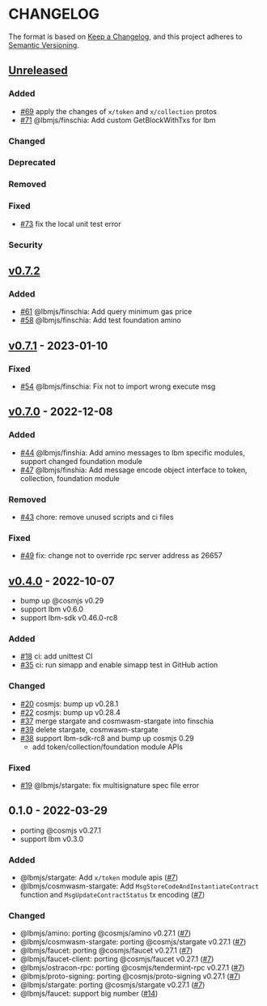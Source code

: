 # CHANGELOG

The format is based on [Keep a Changelog](https://keepachangelog.com/en/1.0.0/),
and this project adheres to
[Semantic Versioning](https://semver.org/spec/v2.0.0.html).

## [Unreleased]

### Added
- [\#69](https://github.com/line/lbmjs/pull/69) apply the changes of `x/token` and `x/collection` protos
- [\#71](https://github.com/line/lbmjs/pull/71) @lbmjs/finschia: Add custom GetBlockWithTxs for lbm

### Changed

### Deprecated

### Removed

### Fixed
- [\#73](https://github.com/line/lbmjs/pull/73) fix the local unit test error

### Security


## [v0.7.2]

### Added
- [\#61](https://github.com/line/lbmjs/pull/61) @lbmjs/finschia: Add query minimum gas price
- [\#58](https://github.com/line/lbmjs/pull/58) @lbmjs/finschia: Add test foundation amino


## [v0.7.1] - 2023-01-10

### Fixed
- [\#54](https://github.com/line/lbmjs/pull/54) @lbmjs/finschia: Fix not to import wrong execute msg


## [v0.7.0] - 2022-12-08

### Added
- [\#44](https://github.com/line/lbmjs/pull/44) @lbmjs/finshia: Add amino messages to lbm specific modules, support changed foundation module
- [\#47](https://github.com/line/lbmjs/pull/47) @lbmjs/finshia: Add message encode object interface to token, collection, foundation module

### Removed
- [\#43](https://github.com/line/lbmjs/pull/43) chore: remove unused scripts and ci files

### Fixed
- [\#49](https://github.com/line/lbmjs/pull/49) fix: change not to override rpc server address as 26657


## [v0.4.0] - 2022-10-07

- bump up @cosmjs v0.29
- support lbm v0.6.0
- support lbm-sdk v0.46.0-rc8

### Added
- [\#18](https://github.com/line/lbmjs/pull/18) ci: add unittest CI
- [\#35](https://github.com/line/lbmjs/pull/35) ci: run simapp and enable simapp test in GitHub action

### Changed
- [\#20](https://github.com/line/lbmjs/pull/20) cosmjs: bump up v0.28.1
- [\#22](https://github.com/line/lbmjs/pull/22) cosmjs: bump up v0.28.4
- [\#37](https://github.com/line/lbmjs/pull/37) merge stargate and cosmwasm-stargate into finschia
- [\#39](https://github.com/line/lbmjs/pull/39) delete stargate, cosmwasm-stargate
- [\#38](https://github.com/line/lbmjs/pull/38) support lbm-sdk-rc8 and bump up cosmjs 0.29
  - add token/collection/foundation module APIs

### Fixed
- [\#19](https://github.com/line/lbmjs/pull/19) @lbmjs/stargate: fix multisignature spec file error


## 0.1.0 - 2022-03-29

- porting @cosmjs v0.27.1
- support lbm v0.3.0


### Added

- @lbmjs/stargate: Add `x/token` module apis ([#7])
- @lbmjs/cosmwasm-stargate: Add `MsgStoreCodeAndInstantiateContract` function and `MsgUpdateContractStatus` tx encoding ([#7])

### Changed

- @lbmjs/amino: porting @cosmjs/amino v0.27.1 ([#7])
- @lbmjs/cosmwasm-stargate: porting @cosmjs/stargate v0.27.1 ([#7])
- @lbmjs/faucet: porting @cosmjs/faucet v0.27.1 ([#7])
- @lbmjs/faucet-client: porting @cosmjs/faucet v0.27.1 ([#7])
- @lbmjs/ostracon-rpc: porting @cosmjs/tendermint-rpc v0.27.1 ([#7])
- @lbmjs/proto-signing: porting @cosmjs/proto-signing v0.27.1 ([#7])
- @lbmjs/stargate: porting @cosmjs/stargate v0.27.1 ([#7])
- @lbmjs/faucet: support big number ([#14])

[#7]: https://github.com/line/lbmjs/pull/7
[#14]: https://github.com/line/lbmjs/pull/14


[Unreleased]: https://github.com/line/lbmjs/compare/v0.7.2...HEAD
[v0.7.2]: https://github.com/line/lbmjs/compare/v0.7.1...v0.7.2
[v0.7.1]: https://github.com/line/lbmjs/compare/v0.7.0...v0.7.1
[v0.7.0]: https://github.com/line/lbmjs/compare/v0.4.0...v0.7.0
[v0.4.0]: https://github.com/line/lbmjs/compare/v0.1.0...v0.4.0
